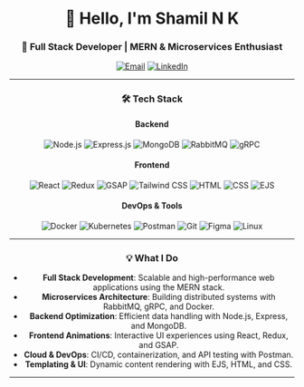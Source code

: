 <div align="center">

# 👋 Hello, I'm Shamil N K

### 🚀 Full Stack Developer | MERN & Microservices Enthusiast

[![Email](https://img.shields.io/badge/-Email%20Me-D14836?logo=gmail&logoColor=white)](mailto:shamilnk0458@gmail.com)
[![LinkedIn](https://img.shields.io/badge/-LinkedIn-0077B5?logo=linkedin&logoColor=white)](https://www.linkedin.com/in/hashim-full-stack-developer)

---

### 🛠️ Tech Stack

#### **Backend**
![Node.js](https://img.shields.io/badge/-Node.js-339933?logo=node.js&logoColor=white)
![Express.js](https://img.shields.io/badge/-Express.js-000000?logo=express&logoColor=white)
![MongoDB](https://img.shields.io/badge/-MongoDB-47A248?logo=mongodb&logoColor=white)
![RabbitMQ](https://img.shields.io/badge/-RabbitMQ-FF6600?logo=rabbitmq&logoColor=white)
![gRPC](https://img.shields.io/badge/-gRPC-6A4EB6?logo=grpc&logoColor=white)

#### **Frontend**
![React](https://img.shields.io/badge/-React-61DAFB?logo=react&logoColor=black)
![Redux](https://img.shields.io/badge/-Redux-764ABC?logo=redux&logoColor=white)
![GSAP](https://img.shields.io/badge/-GSAP-88CE02?logo=greensock&logoColor=white)
![Tailwind CSS](https://img.shields.io/badge/-Tailwind%20CSS-06B6D4?logo=tailwind-css&logoColor=white)
![HTML](https://img.shields.io/badge/-HTML5-E34F26?logo=html5&logoColor=white)
![CSS](https://img.shields.io/badge/-CSS3-1572B6?logo=css3&logoColor=white)
![EJS](https://img.shields.io/badge/-EJS-8A2BE2?logo=ejs&logoColor=white)

#### **DevOps & Tools**
![Docker](https://img.shields.io/badge/-Docker-2496ED?logo=docker&logoColor=white)
![Kubernetes](https://img.shields.io/badge/-Kubernetes-326CE5?logo=kubernetes&logoColor=white)
![Postman](https://img.shields.io/badge/-Postman-FF6C37?logo=postman&logoColor=white)
![Git](https://img.shields.io/badge/-Git-F05032?logo=git&logoColor=white)
![Figma](https://img.shields.io/badge/-Figma-F24E1E?logo=figma&logoColor=white)
![Linux](https://img.shields.io/badge/-Linux-FCC624?logo=linux&logoColor=black)

---

### 💡 What I Do

- **Full Stack Development**: Scalable and high-performance web applications using the MERN stack.
- **Microservices Architecture**: Building distributed systems with RabbitMQ, gRPC, and Docker.
- **Backend Optimization**: Efficient data handling with Node.js, Express, and MongoDB.
- **Frontend Animations**: Interactive UI experiences using React, Redux, and GSAP.
- **Cloud & DevOps**: CI/CD, containerization, and API testing with Postman.
- **Templating & UI**: Dynamic content rendering with EJS, HTML, and CSS.

---

</div>
